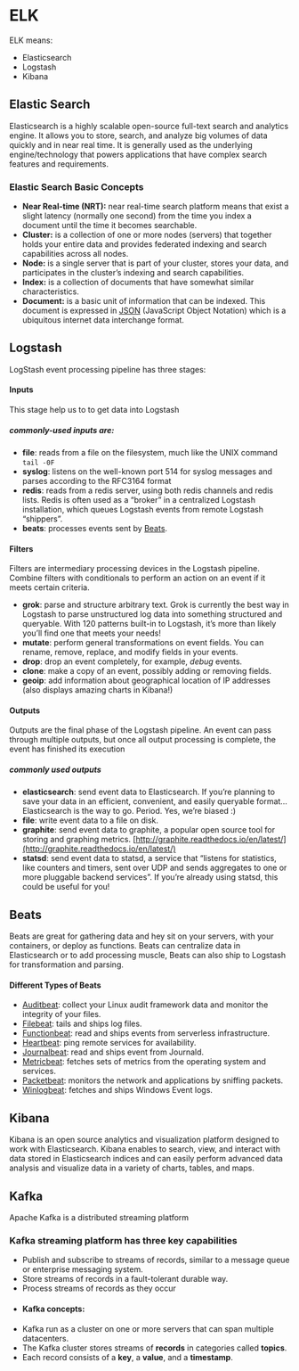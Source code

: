
# ELK
ELK means:

 

-   Elasticsearch
-   Logstash
-   Kibana
## Elastic Search
Elasticsearch is a highly scalable open-source full-text search and analytics engine. It allows you to store, search, and analyze big volumes of data quickly and in near real time. It is generally used as the underlying engine/technology that powers applications that have complex search features and requirements.
### Elastic Search Basic Concepts
- **Near Real-time (NRT):** near real-time search platform means that exist a slight latency (normally one second) from the time you index a document until the time it becomes searchable.
- **Cluster:** is a collection of one or more nodes (servers) that together holds your entire data and provides federated indexing and search capabilities across all nodes.
- **Node:** is a single server that is part of your cluster, stores your data, and participates in the cluster’s indexing and search capabilities.
- **Index:** is a collection of documents that have somewhat similar characteristics.
- **Document:** is a basic unit of information that can be indexed. This document is expressed in [JSON](http://json.org/) (JavaScript Object Notation) which is a ubiquitous internet data interchange format.
## Logstash
LogStash event processing pipeline has three stages:
#### Inputs
This stage help us to  to get data into Logstash
##### commonly-used inputs are:
- **file**: reads from a file on the filesystem, much like the UNIX command  `tail -0F`
-   **syslog**: listens on the well-known port 514 for syslog messages and parses according to the RFC3164 format
-   **redis**: reads from a redis server, using both redis channels and redis lists. Redis is often used as a “broker” in a centralized Logstash installation, which queues Logstash events from remote Logstash “shippers”.
-   **beats**: processes events sent by  [Beats](https://www.elastic.co/downloads/beats).

#### Filters
Filters are intermediary processing devices in the Logstash pipeline.  Combine filters with conditionals to perform an action on an event if it meets certain criteria. 
-   **grok**: parse and structure arbitrary text. Grok is currently the best way in Logstash to parse unstructured log data into something structured and queryable. With 120 patterns built-in to Logstash, it’s more than likely you’ll find one that meets your needs!
-   **mutate**: perform general transformations on event fields. You can rename, remove, replace, and modify fields in your events.
-   **drop**: drop an event completely, for example,  _debug_  events.
-   **clone**: make a copy of an event, possibly adding or removing fields.
-   **geoip**: add information about geographical location of IP addresses (also displays amazing charts in Kibana!)

#### Outputs

Outputs are the final phase of the Logstash pipeline. An event can pass through multiple outputs, but once all output processing is complete, the event has finished its execution
##### commonly used outputs
-   **elasticsearch**: send event data to Elasticsearch. If you’re planning to save your data in an efficient, convenient, and easily queryable format… Elasticsearch is the way to go. Period. Yes, we’re biased :)
-   **file**: write event data to a file on disk.
-   **graphite**: send event data to graphite, a popular open source tool for storing and graphing metrics.  [http://graphite.readthedocs.io/en/latest/](http://graphite.readthedocs.io/en/latest/)
-   **statsd**: send event data to statsd, a service that “listens for statistics, like counters and timers, sent over UDP and sends aggregates to one or more pluggable backend services”. If you’re already using statsd, this could be useful for you!
## Beats
Beats are great for gathering data and hey sit on your servers, with your containers, or deploy as functions. Beats can centralize data in Elasticsearch or to add  processing muscle, Beats can also ship to Logstash for transformation and parsing.
#### Different Types of Beats
-   [Auditbeat](https://www.elastic.co/guide/en/beats/auditbeat/6.6/auditbeat-getting-started.html): collect your Linux audit framework data and monitor the integrity of your files.
-   [Filebeat](https://www.elastic.co/guide/en/beats/filebeat/6.6/filebeat-getting-started.html): tails and ships log files.
-   [Functionbeat](https://www.elastic.co/guide/en/beats/functionbeat/6.6/functionbeat-getting-started.html): read and ships events from serverless infrastructure.
-   [Heartbeat](https://www.elastic.co/guide/en/beats/heartbeat/6.6/heartbeat-getting-started.html): ping remote services for availability.
-   [Journalbeat](https://www.elastic.co/guide/en/beats/journalbeat/6.6/journalbeat-getting-started.html): read and ships event from Journald.
-   [Metricbeat](https://www.elastic.co/guide/en/beats/metricbeat/6.6/metricbeat-getting-started.html): fetches sets of metrics from the operating system and services.
-   [Packetbeat](https://www.elastic.co/guide/en/beats/packetbeat/6.6/packetbeat-getting-started.html): monitors the network and applications by sniffing packets.
-   [Winlogbeat](https://www.elastic.co/guide/en/beats/winlogbeat/6.6/winlogbeat-getting-started.html): fetches and ships Windows Event logs.
## Kibana
Kibana is an open source analytics and visualization platform designed to work with Elasticsearch.  Kibana enables to search, view, and interact with data stored in Elasticsearch indices and can easily perform advanced data analysis and visualize  data in a variety of charts, tables, and maps.

## Kafka
Apache Kafka is a distributed streaming platform

### Kafka streaming platform has three key capabilities
-   Publish and subscribe to streams of records, similar to a message queue or enterprise messaging system.
-   Store streams of records in a fault-tolerant durable way.
-   Process streams of records as they occur
- #### Kafka concepts:
- Kafka run as a cluster on one or more servers that can span multiple datacenters.
-   The Kafka cluster stores streams of  **records**  in categories called  **topics**.
-   Each record consists of a **key**, a **value**, and a **timestamp**.

<!--stackedit_data:
eyJoaXN0b3J5IjpbLTE5MjUyNTA5ODIsNTk5MjMxNzg4LC0yOD
EyNjk1NDEsOTI5MjA2NzA0XX0=
-->